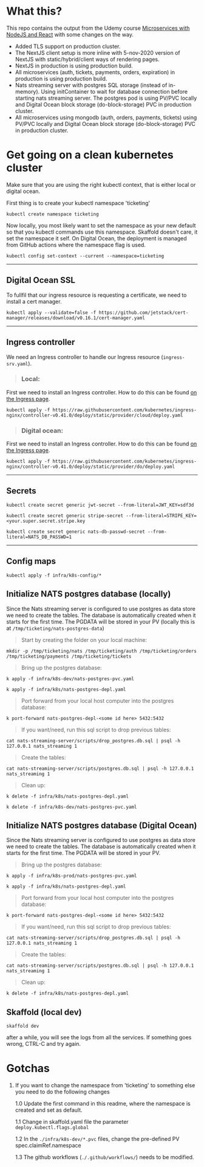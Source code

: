 # What this?

This repo contains the output from the Udemy course [Microservices with NodeJS and React](https://www.udemy.com/course/microservices-with-node-js-and-react) with some changes on the way.

+ Added TLS support on production cluster.
+ The NextJS client setup is more inline with 5-nov-2020 version of NextJS with static/hybrid/client ways of rendering pages.
+ NextJS in production is using production build.
+ All microservices (auth, tickets, payments, orders, expiration) in production is using production build.
+ Nats streaming server with postgres SQL storage (instead of in-memory). Using initContainer to wait for database connection before starting nats streaming server. The postgres pod is using PV/PVC locally and Digital Ocean block storage (do-block-storage) PVC in production cluster.
+ All microservices using mongodb (auth, orders, payments, tickets) using PV/PVC locally and Digital Ocean block storage (do-block-storage) PVC in production cluster.

# Get going on a clean kubernetes cluster

Make sure that you are using the right kubectl context, that is either local or digital ocean.

First thing is to create your kubectl namespace 'ticketing'

```kubectl create namespace ticketing``` 

Now locally, you most likely want to set the namespace as your new default so that you kubectl commands use this namespace.
Skaffold doesn't care, it set the namespace it self. On Digital Ocean, the deployment is managed from GitHub actions where the namespace
flag is used. 

```kubectl config set-context --current --namespace=ticketing``` 

---
## Digital Ocean SSL

To fullfil that our ingress resource is requesting a certificate, we need to install a cert manager.

```kubectl apply --validate=false -f https://github.com/jetstack/cert-manager/releases/download/v0.16.1/cert-manager.yaml```

---
## Ingress controller

We need an Ingress controller to handle our Ingress resource (```ingress-srv.yaml```).

> ### Local: 

First we need to install an Ingress controller. How to do this can be found [on the Ingress page](https://kubernetes.github.io/ingress-nginx/deploy/#docker-for-mac).

```kubectl apply -f https://raw.githubusercontent.com/kubernetes/ingress-nginx/controller-v0.41.0/deploy/static/provider/cloud/deploy.yaml```

> ### Digital ocean: 

First we need to install an Ingress controller. How to do this can be found [on the Ingress page](https://kubernetes.github.io/ingress-nginx/deploy/#digital-ocean).

```kubectl apply -f https://raw.githubusercontent.com/kubernetes/ingress-nginx/controller-v0.41.0/deploy/static/provider/do/deploy.yaml```


---
## Secrets

```kubectl create secret generic jwt-secret --from-literal=JWT_KEY=sdf3d```

```kubectl create secret generic stripe-secret --from-literal=STRIPE_KEY=<your.super.secret.stripe.key```

```kubectl create secret generic nats-db-passwd-secret --from-literal=NATS_DB_PASSWD=1```


---
## Config maps

```kubectl apply -f infra/k8s-config/*```


## Initialize NATS postgres database (locally)

Since the Nats streaming server is configured to use postgres as data store we need to create the tables. The database is automatically created when it starts for the first time. The PGDATA will be stored in your PV (locally this is at ```/tmp/ticketing/nats-postgres-data```)

> Start by creating the folder on your local machine:

```mkdir -p /tmp/ticketing/nats /tmp/ticketing/auth /tmp/ticketing/orders /tmp/ticketing/payments /tmp/ticketing/tickets```


> Bring up the postgres database:

```k apply -f infra/k8s-dev/nats-postgres-pvc.yaml```

```k apply -f infra/k8s/nats-postgres-depl.yaml```

> Port forward from your local host computer into the postgres database:

```k port-forward nats-postgres-depl-<some id here> 5432:5432```

> If you want/need, run this sql script to drop previous tables:

```cat nats-streaming-server/scripts/drop_postgres.db.sql | psql -h 127.0.0.1 nats_streaming 1```

> Create the tables:

```cat nats-streaming-server/scripts/postgres.db.sql | psql -h 127.0.0.1 nats_streaming 1```

> Clean up:

```k delete -f infra/k8s/nats-postgres-depl.yaml```

```k delete -f infra/k8s-dev/nats-postgres-pvc.yaml```


## Initialize NATS postgres database (Digital Ocean)

Since the Nats streaming server is configured to use postgres as data store we need to create the tables. The database is automatically created when it starts for the first time. The PGDATA will be stored in your PV.

> Bring up the postgres database:

```k apply -f infra/k8s-prod/nats-postgres-pvc.yaml```

```k apply -f infra/k8s/nats-postgres-depl.yaml```

> Port forward from your local host computer into the postgres database:

```k port-forward nats-postgres-depl-<some id here> 5432:5432```

> If you want/need, run this sql script to drop previous tables:

```cat nats-streaming-server/scripts/drop_postgres.db.sql | psql -h 127.0.0.1 nats_streaming 1```

> Create the tables:

```cat nats-streaming-server/scripts/postgres.db.sql | psql -h 127.0.0.1 nats_streaming 1```

> Clean up:

```k delete -f infra/k8s/nats-postgres-depl.yaml```

## Skaffold (local dev)

```skaffold dev```

after a while, you will see the logs from all the services. If something goes wrong, CTRL-C and try again.

# Gotchas

1. If you want to change the namespace from 'ticketing' to something else you need to do the following changes

    1.0 Update the first command in this readme, where the namespace is created and set as default.

    1.1 Change in skaffold.yaml file the parameter ```deploy.kubectl.flags.global```

    1.2 In the ```./infra/k8s-dev/*.pvc``` files, change the pre-defined PV spec.claimRef.namespace

    1.3 The github workflows (```./.github/workflows/```) needs to be modified.